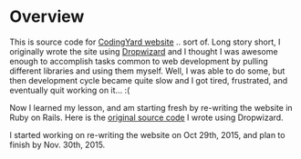 # Overview
This is source code for [CodingYard website](www.codingyard.com) .. sort of.
Long story short, I originally wrote the site using [Dropwizard](http://www.dropwizard.io/) and I thought I was awesome enough to accomplish tasks common to web development by pulling different libraries and using them myself. Well, I was able to do some, but then development cycle became quite slow and I got tired, frustrated, and eventually quit working on it... :(

Now I learned my lesson, and am starting fresh by re-writing the website in Ruby on Rails. Here is the [original source code](https://github.com/TurtleShip/codingyard-deprecated) I wrote using Dropwizard.

I started working on re-writing the website on Oct 29th, 2015, and plan to finish by Nov. 30th, 2015.
